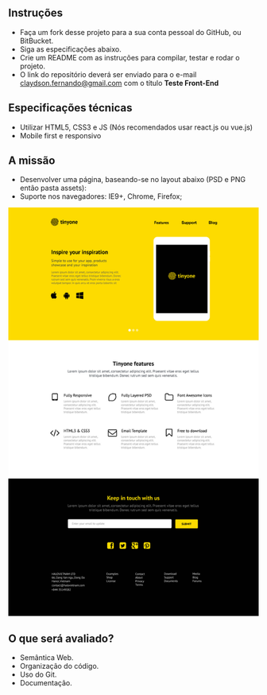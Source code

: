 ## Instruções
- Faça um fork desse projeto para a sua conta pessoal do GitHub, ou BitBucket.
- Siga as especificações abaixo.
- Crie um README com as instruções para compilar, testar e rodar o projeto.
- O link do repositório deverá ser enviado para o e-mail claydson.fernando@gmail.com com o título **Teste Front-End**

## Especificações técnicas
- Utilizar HTML5, CSS3 e JS (Nós recomendados usar react.js ou vue.js)
- Mobile first e responsivo

## A missão
- Desenvolver uma página, baseando-se no layout abaixo (PSD e PNG então pasta assets):
- Suporte nos navegadores: IE9+, Chrome, Firefox;

![teste-front-end](assets/front-end.jpg)

## O que será avaliado?
- Semântica Web.
- Organização do código.
- Uso do Git.
- Documentação.
